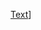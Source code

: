 [Text](https://htmlpreview.github.io/?[https://github.com/hugohiraoka/Spam_Email_Classification_Using_BERT/blob/main/html/Spam_Email_Classification_using_BERT.html)]
